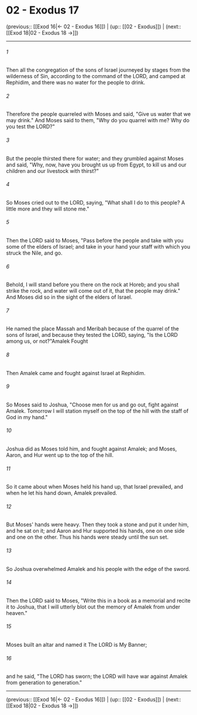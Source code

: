 # 02 - Exodus 17

(previous:: [[Exod 16|← 02 - Exodus 16]]) | (up:: [[02 - Exodus]]) | (next:: [[Exod 18|02 - Exodus 18 →]])

***


###### 1 
Then all the congregation of the sons of Israel journeyed by stages from the wilderness of Sin, according to the command of the LORD, and camped at Rephidim, and there was no water for the people to drink. 

###### 2 
Therefore the people quarreled with Moses and said, "Give us water that we may drink." And Moses said to them, "Why do you quarrel with me? Why do you test the LORD?" 

###### 3 
But the people thirsted there for water; and they grumbled against Moses and said, "Why, now, have you brought us up from Egypt, to kill us and our children and our livestock with thirst?" 

###### 4 
So Moses cried out to the LORD, saying, "What shall I do to this people? A little more and they will stone me." 

###### 5 
Then the LORD said to Moses, "Pass before the people and take with you some of the elders of Israel; and take in your hand your staff with which you struck the Nile, and go. 

###### 6 
Behold, I will stand before you there on the rock at Horeb; and you shall strike the rock, and water will come out of it, that the people may drink." And Moses did so in the sight of the elders of Israel. 

###### 7 
He named the place Massah and Meribah because of the quarrel of the sons of Israel, and because they tested the LORD, saying, "Is the LORD among us, or not?"Amalek Fought 

###### 8 
Then Amalek came and fought against Israel at Rephidim. 

###### 9 
So Moses said to Joshua, "Choose men for us and go out, fight against Amalek. Tomorrow I will station myself on the top of the hill with the staff of God in my hand." 

###### 10 
Joshua did as Moses told him, and fought against Amalek; and Moses, Aaron, and Hur went up to the top of the hill. 

###### 11 
So it came about when Moses held his hand up, that Israel prevailed, and when he let his hand down, Amalek prevailed. 

###### 12 
But Moses' hands were heavy. Then they took a stone and put it under him, and he sat on it; and Aaron and Hur supported his hands, one on one side and one on the other. Thus his hands were steady until the sun set. 

###### 13 
So Joshua overwhelmed Amalek and his people with the edge of the sword. 

###### 14 
Then the LORD said to Moses, "Write this in a book as a memorial and recite it to Joshua, that I will utterly blot out the memory of Amalek from under heaven." 

###### 15 
Moses built an altar and named it The LORD is My Banner; 

###### 16 
and he said, "The LORD has sworn; the LORD will have war against Amalek from generation to generation."

***

(previous:: [[Exod 16|← 02 - Exodus 16]]) | (up:: [[02 - Exodus]]) | (next:: [[Exod 18|02 - Exodus 18 →]])
